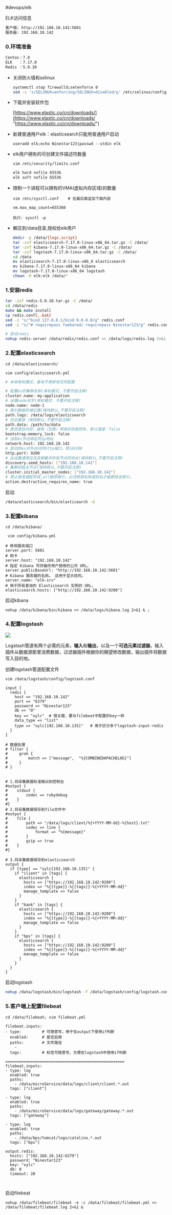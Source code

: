 #devops/elk 

ELK访问信息

```bash
客户端: http://192.168.10.142:5601
服务器: 192.168.10.142
```

### 0.环境准备

```bash
Centos：7.8
ELK   ：7.17.0
Redis ：5.0.10

```

*   关闭防火墙和selinux

    ```bash
    systemctl stop firewalld;setenforce 0
    sed -i 's/SELINUX=enforcing/SELINUX=disabled/g' /etc/selinux/config

    ```

*   下载并安装软件包

    [https://www.elastic.co/cn/downloads/](https://www.elastic.co/cn/downloads/ "https://www.elastic.co/cn/downloads/") &#x20;

*   新建普通用户elk：elasticsearch只能用普通用户启动

    `useradd elk;echo Ninestar123|passwd --stdin elk`

*   elk用户拥有的可创建文件描述符数量

    `vim /etc/security/limits.conf` &#x20;

    ```bash
    elk hard nofile 65536
    elk soft nofile 65536
    ```

*   限制一个进程可以拥有的VMA(虚拟内存区域)的数量

    `vim /etc/sysctl.conf    # 在最后面追加下面内容`

    ```bash
    vm.max_map_count=655360                            
    ```

    `执行: sysctl -p`

*   解压到/data目录,授权给elk用户

    ```bash
    mkdir -p /data/{logs,script}
    tar -zxf elasticsearch-7.17.0-linux-x86_64.tar.gz -C /data/
    tar -zxf kibana-7.17.0-linux-x86_64.tar.gz -C /data/
    tar -zxf logstash-7.17.0-linux-x86_64.tar.gz -C /data/
    cd /data
    mv elasticsearch-7.17.0-linux-x86_6 elasticsearch
    mv kibana-7.17.0-linux-x86_64 kibana
    mv logstash-7.17.0-linux-x86_64 logstash
    chown -R elk:elk /data/*
    ```

### 1.安装redis

```bash
tar -zxf redis-5.0.10.tar.gz -C /data/
cd /data/redis
make && make install
cp redis.conf{,.bak}
sed -i "s/^bind 127.0.0.1/bind 0.0.0.0/g" redis.conf
sed -i "s/^# requirepass foobared/ requirepass Ninestar123/g" redis.conf

# 启动redis
nohup redis-server /data/redis/redis.conf >> /data/logs/redis.log 2>&1 &
```

### 2.配置elasticsearch

`cd /data/elasticsearch/`

`vim config/elasticsearch.yml`

```bash
# 本地单机模式，基本不用修改任何配置

# 配置es的集群名称(单机模式，不要开启注释)
cluster.name: my-application
# 设置node名字(单机模式，不要开启注释)
node.name: node-1
# 索引数据存储位置(保持默认,不要开启注释)
path.logs: /data/logs/elasticsearch
# 日志路径（保持默认,不要开启注释）
path.data: /path/to/data
# 是否锁住内存，避免（交换）带来的性能损失，默认值是：false
bootstrap.memory_lock: false
# 当前es节点绑定的ip地址
network.host: 192.168.10.142
# 启动的es对外访问的http端口，默认9200
http.port: 9200
# 此设置通常应包含群集中所有节点的地址(保持默认,不要开启注释)
discovery.seed_hosts: ["192.168.10.142"]
# 集群初始主节点(保持默认,不要开启注释)
cluster.initial_master_nodes: ["192.168.10.142"]
# 禁止使用通配符或_all删除索引，必须使用名称或别名才能删除该索引。
action.destructive_requires_name: true
```

启动

```bash
/data/elasticsearch/bin/elasticearch -d
```

### 3.配置kibana

`cd /data/kibana/`

` vim config/kibana.yml`

```
# 修改服务端口
server.port: 5601
# 网卡
server.host: "192.168.10.142"
# 指定 Kibana 可供最终用户使用的公共 URL。
server.publicBaseUrl: "http://192.168.10.142:5601"
# Kibana 服务器的名称。 这用于显示目的。
server.name: "elk-srv"
# 用于所有查询的 Elasticsearch 实例的 URL。
elasticsearch.hosts: ["http://192.168.10.142:9200"]

```

启动kibana

```
nohup /data/kibana/bin/kibana >> /data/logs/kibana.log 2>&1 & ; 

```

### 4.配置logstash

![](assets/2.elk%207.17%20部署/image-20221127214009311.png)

Logstash管道有两个必需的元素，**输入**和**输出**，以及一个**可选元素过滤器**。输入插件从数据源那里消费数据，过滤器插件根据你的期望修改数据，输出插件将数据写入目的地。

创建logstash管道配置文件

`vim /data/logstash/config/logstash.conf`

    input {
      redis {
        host => "192.168.10.142"
        port => "6379"
        password => "Ninestar123"
        db => "0"
        key => "xylc"  # 很关键，要与filebeat中配置的key一样
        data_type => "list"
        type => "xylc[192.168.10.135]"   # 用于区分多个logstash-input-redis
      }
    }

    # 数据处理
    # filter {
    #     grok {
    #         match => ["message",  "%{COMBINEDAPACHELOG}"]
    #     }
    # }


    # 1.将采集数据标准输出到控制台
    #output {
    #    stdout {
    #        codec => rubydebug
    #    }
    #}
    # 2.将采集数据保存到file文件中
    #output {
    #    file {
    #        path => "/data/logs/client/%{+YYYY-MM-dd}-%{host}.txt"
    #        codec => line {
    #            format => "%{message}"
    #        }
    #        gzip => true
    #    }
    #}

    # 3.将采集数据保存到elasticsearch
    output {
      if [type] == "xylc[192.168.10.135]" {
        if "client" in [tags] {
          elasticsearch {
            hosts => ["https://192.168.10.142:9200"]
            index => "%{[type]}-%{[tags]}-%{+YYYY-MM-dd}"
            manage_template => false
          }
        }
        if "bank" in [tags] {
          elasticsearch {
            hosts => ["https://192.168.10.142:9200"]
            index => "%{[type]}-%{[tags]}-%{+YYYY-MM-dd}"
            manage_template => false
          }
        }
        if "bps" in [tags] {
          elasticsearch {
            hosts => ["https://192.168.10.142:9200"]
            index => "%{[type]}-%{[tags]}-%{+YYYY-MM-dd}"
            manage_template => false
          }
        }
      }
    }

启动logstash

```bash
nohup /data/logstash/bin/logstash -f /data/logstash/config/logstash.conf >> /data/logs/logstash/logstash.log 2>&1 &
```

### 5.客户端上配置filebeat

`cd /data/filebeat; vim filebeat.yml`

```
filebeat.inputs:
- type:         # 可随意写，用于在output下使用if判断 
  enabled:      # 是否启用
  paths:        # 文件路径
    - 
  tags:         # 标签可随意写，方便在logstash中使用if判断

====================================================
filebeat.inputs:
- type: log
  enabled: true
  paths:
    - /data/microService/data/logs/client/client.*.out
  tags: ["client"]

- type: log
  enabled: true
  paths:
    - /data/microService/data/logs/gateway/gateway.*.out
  tags: ["gateway"]

- type: log
  enabled: true
  paths:
    - /data/bps/tomcat/logs/catalina.*.out
  tags: ["bps"]
  
output.redis:
  hosts: ["192.168.10.142:6379"]
  password: "Ninestar123"
  key: "xylc"
  db: 0
  timeout: 20
  
  
```

启动filebeat

    nohup /data/filebeat/filebeat -e -c /data/filebeat/filebeat.yml >> /data/filebeat/filebeat.log 2>&1 &

